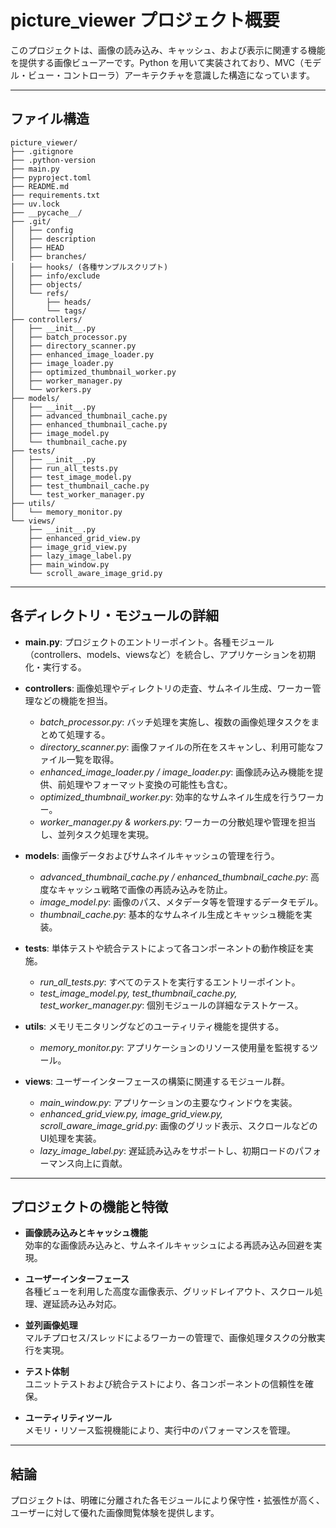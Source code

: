 # picture_viewer プロジェクト概要

このプロジェクトは、画像の読み込み、キャッシュ、および表示に関連する機能を提供する画像ビューアーです。Python を用いて実装されており、MVC（モデル・ビュー・コントローラ）アーキテクチャを意識した構造になっています。

---

## ファイル構造
```
picture_viewer/
├── .gitignore
├── .python-version
├── main.py
├── pyproject.toml
├── README.md
├── requirements.txt
├── uv.lock
├── __pycache__/
├── .git/
│   ├── config
│   ├── description
│   ├── HEAD
│   ├── branches/
│   ├── hooks/ (各種サンプルスクリプト)
│   ├── info/exclude
│   ├── objects/
│   └── refs/
│       ├── heads/
│       └── tags/
├── controllers/
│   ├── __init__.py
│   ├── batch_processor.py
│   ├── directory_scanner.py
│   ├── enhanced_image_loader.py
│   ├── image_loader.py
│   ├── optimized_thumbnail_worker.py
│   ├── worker_manager.py
│   └── workers.py
├── models/
│   ├── __init__.py
│   ├── advanced_thumbnail_cache.py
│   ├── enhanced_thumbnail_cache.py
│   ├── image_model.py
│   └── thumbnail_cache.py
├── tests/
│   ├── __init__.py
│   ├── run_all_tests.py
│   ├── test_image_model.py
│   ├── test_thumbnail_cache.py
│   └── test_worker_manager.py
├── utils/
│   └── memory_monitor.py
└── views/
    ├── __init__.py
    ├── enhanced_grid_view.py
    ├── image_grid_view.py
    ├── lazy_image_label.py
    ├── main_window.py
    └── scroll_aware_image_grid.py
```

---

## 各ディレクトリ・モジュールの詳細
- **main.py**: プロジェクトのエントリーポイント。各種モジュール（controllers、models、viewsなど）を統合し、アプリケーションを初期化・実行する。

- **controllers**: 画像処理やディレクトリの走査、サムネイル生成、ワーカー管理などの機能を担当。
  - *batch_processor.py*: バッチ処理を実施し、複数の画像処理タスクをまとめて処理する。
  - *directory_scanner.py*: 画像ファイルの所在をスキャンし、利用可能なファイル一覧を取得。
  - *enhanced_image_loader.py / image_loader.py*: 画像読み込み機能を提供、前処理やフォーマット変換の可能性も含む。
  - *optimized_thumbnail_worker.py*: 効率的なサムネイル生成を行うワーカー。
  - *worker_manager.py & workers.py*: ワーカーの分散処理や管理を担当し、並列タスク処理を実現。

- **models**: 画像データおよびサムネイルキャッシュの管理を行う。
  - *advanced_thumbnail_cache.py / enhanced_thumbnail_cache.py*: 高度なキャッシュ戦略で画像の再読み込みを防止。
  - *image_model.py*: 画像のパス、メタデータ等を管理するデータモデル。
  - *thumbnail_cache.py*: 基本的なサムネイル生成とキャッシュ機能を実装。

- **tests**: 単体テストや統合テストによって各コンポーネントの動作検証を実施。
  - *run_all_tests.py*: すべてのテストを実行するエントリーポイント。
  - *test_image_model.py, test_thumbnail_cache.py, test_worker_manager.py*: 個別モジュールの詳細なテストケース。

- **utils**: メモリモニタリングなどのユーティリティ機能を提供する。
  - *memory_monitor.py*: アプリケーションのリソース使用量を監視するツール。

- **views**: ユーザーインターフェースの構築に関連するモジュール群。
  - *main_window.py*: アプリケーションの主要なウィンドウを実装。
  - *enhanced_grid_view.py, image_grid_view.py, scroll_aware_image_grid.py*: 画像のグリッド表示、スクロールなどのUI処理を実装。
  - *lazy_image_label.py*: 遅延読み込みをサポートし、初期ロードのパフォーマンス向上に貢献。

---

## プロジェクトの機能と特徴
- **画像読み込みとキャッシュ機能**  
  効率的な画像読み込みと、サムネイルキャッシュによる再読み込み回避を実現。

- **ユーザーインターフェース**  
  各種ビューを利用した高度な画像表示、グリッドレイアウト、スクロール処理、遅延読み込み対応。

- **並列画像処理**  
  マルチプロセス/スレッドによるワーカーの管理で、画像処理タスクの分散実行を実現。

- **テスト体制**  
  ユニットテストおよび統合テストにより、各コンポーネントの信頼性を確保。

- **ユーティリティツール**  
  メモリ・リソース監視機能により、実行中のパフォーマンスを管理。

---

## 結論
プロジェクトは、明確に分離された各モジュールにより保守性・拡張性が高く、ユーザーに対して優れた画像閲覧体験を提供します。